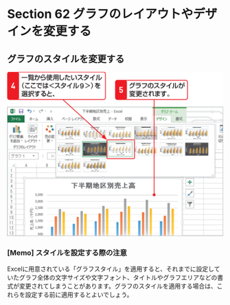 # Section 62 グラフのレイアウトやデザインを変更する

## グラフのスタイルを変更する

![](002.png)

### [Memo] スタイルを設定する際の注意

Excelに用意されている「グラフスタイル」を適用すると、それまでに設定していたグラフ全体の文字サイズや文字フォント、タイトルやグラフエリアなどの書式が変更されてしまうことがあります。グラフのスタイルを適用する場合は、これらを設定する前に適用するとよいでしょう。
